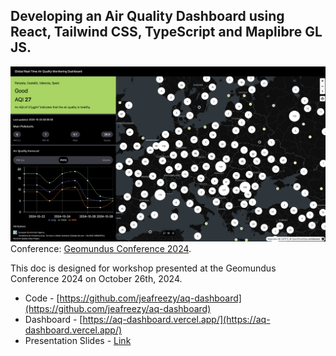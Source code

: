 ## Developing an Air Quality Dashboard using React, Tailwind CSS, TypeScript and Maplibre GL JS.

![](./dashboard.png)
Conference: [Geomundus Conference 2024](geomundus.org).

This doc is designed for workshop presented at the Geomundus Conference 2024 on October 26th, 2024.

- Code - [https://github.com/jeafreezy/aq-dashboard](https://github.com/jeafreezy/aq-dashboard)
- Dashboard - [https://aq-dashboard.vercel.app/](https://aq-dashboard.vercel.app/)
- Presentation Slides - [Link](https://docs.google.com/presentation/d/1ZgJGLx9GL8l3fs9nZFzqnaUkAGPQ2SR1pphmxKPobks/edit?usp=sharing)

